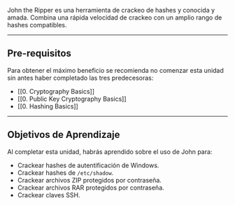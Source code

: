 John the Ripper es una herramienta de crackeo de hashes y conocida y amada. Combina una rápida velocidad de crackeo con un amplio rango de hashes compatibles.

-----------
<h2>Pre-requisitos</h2>
Para obtener el máximo beneficio se recomienda no comenzar esta unidad sin antes haber completado las tres predecesoras:

- [[0. Cryptography Basics]]
- [[0. Public Key Cryptography Basics]]
- [[0. Hashing Basics]]

--------------
<h2>Objetivos de Aprendizaje</h2>
Al completar esta unidad, habrás aprendido sobre el uso de John para:

- Crackear hashes de autentificación de Windows.
- Crackear hashes de `/etc/shadow`.
- Crackear archivos ZIP protegidos por contraseña.
- Crackear archivos RAR protegidos por contraseña.
- Crackear claves SSH.
